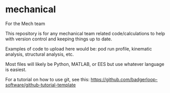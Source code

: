 # mechanical
For the Mech team

This repository is for any mechanical team related code/calculations to help with version control and keeping things up to date.

Examples of code to upload here would be: pod run profile, kinematic analysis, structural analysis, etc.

Most files will likely be Python, MATLAB, or EES but use whatever language is easiest. 

For a tutorial on how to use git, see this: https://github.com/badgerloop-software/github-tutorial-template
